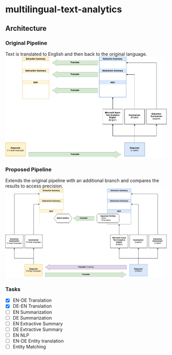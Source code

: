 # multilingual-text-analytics

## Architecture
### Original Pipeline
Text is translated to English and then back to the original language.
![alt text](img/Datathon_pipeline_original.png)

### Proposed Pipeline
Extends the original pipeline with an additional branch and compares the results to access precision.
![alt text](img/Datathon_pipeline.png)

### Tasks
- [x] EN-DE Translation
- [x] DE-EN Translation
- [ ] EN Summarization
- [ ] DE Summarization
- [ ] EN Extractive Summary
- [ ] DE Extractive Summary
- [ ] EN NLP
- [ ] EN-DE Entity translation
- [ ] Entity Matching
